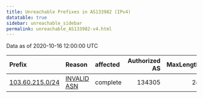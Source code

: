 ```yaml
---
title: Unreachable Prefixes in AS133982 (IPv4)
datatable: true
sidebar: unreachable_sidebar
permalink: unreachable_AS133982-v4.html
---
```


Data as of 2020-10-16 12:00:00 UTC


<div class="datatable-begin"></div>

| Prefix                                                   | Reason                                                                                                  | affected   |   Authorized AS |   MaxLength | Anchor                                       |   unreachable /24s |
|:---------------------------------------------------------|:--------------------------------------------------------------------------------------------------------|:-----------|----------------:|------------:|:---------------------------------------------|-------------------:|
| [103.60.215.0/24](https://stat.ripe.net/103.60.215.0/24) | [INVALID ASN](https://rpki-validator.ripe.net/announcement-preview?asn=AS133982&prefix=103.60.215.0/24) | complete   |          134305 |          24 | [APNIC](unreachable_APNIC_RPKI_Root-v4.html) |                  1 |

<div class="datatable-end"></div>